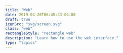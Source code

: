 ```yaml
---
title: "Web"
date: 2019-04-26T06:45:43-04:00
draft: true
iconSrc: "svg/screen.svg"
class: "web"
rectangleStyle: "rectangle web"
description: "Learn how to use the web interface."
type: "topics"
---
```

